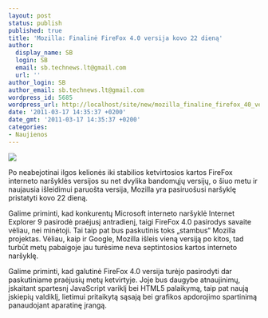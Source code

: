 ```yaml
---
layout: post
status: publish
published: true
title: 'Mozilla: Finalinė FireFox 4.0 versija kovo 22 dieną'
author:
  display_name: SB
  login: SB
  email: sb.technews.lt@gmail.com
  url: ''
author_login: SB
author_email: sb.technews.lt@gmail.com
wordpress_id: 5685
wordpress_url: http://localhost/site/new/mozilla_finaline_firefox_40_versija_kovo_22_diena/
date: '2011-03-17 14:35:37 +0200'
date_gmt: '2011-03-17 14:35:37 +0200'
categories:
- Naujienos
---
```

<div class="imgright"><img src="http://t1.gstatic.com/images?q=tbn:Bj8xpYjnC061MM:http://senoghteh.files.wordpress.com/2009/12/firefox-logo.png"  /></div>
<p>Po neabejotinai ilgos kelionės iki stabilios ketvirtosios kartos FireFox interneto naršyklės versijos su net dvylika bandomųjų versijų, o šiuo metu ir naujausia išleidimui paruošta versija, Mozilla yra pasiruošusi naršyklę pristatyti kovo 22 dieną.</p>
<p>Galime priminti, kad konkurentų Microsoft interneto naršyklė Internet Explorer 9 pasirodė praėjusį antradienį, taigi FireFox 4.0 pasirodys savaite vėliau, nei minėtoji. Tai taip pat bus paskutinis toks „stambus“ Mozilla projektas. Vėliau, kaip ir Google, Mozilla išleis vieną versiją po kitos, tad turbūt metų pabaigoje jau turėsime neva septintosios kartos interneto naršyklę.</p>
<p>Galime priminti, kad galutinė FireFox 4.0 versija turėjo pasirodyti dar paskutiniame praėjusių metų ketvirtyje. Joje bus daugybe atnaujinimų, įskaitant spartesnį JavaScript variklį bei HTML5 palaikymą, taip pat naują įskiepių valdiklį, lietimui pritaikytą sąsają bei grafikos apdorojimo spartinimą panaudojant aparatinę įrangą.<br /></p>
